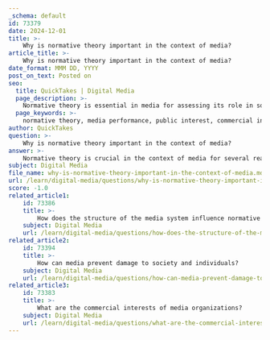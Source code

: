```yaml
---
_schema: default
id: 73379
date: 2024-12-01
title: >-
    Why is normative theory important in the context of media?
article_title: >-
    Why is normative theory important in the context of media?
date_format: MMM DD, YYYY
post_on_text: Posted on
seo:
  title: QuickTakes | Digital Media
  page_description: >-
    Normative theory is essential in media for assessing its role in society, guiding policy, maintaining ethical practice, and adapting to changes in the media environment.
  page_keywords: >-
    normative theory, media performance, public interest, commercial interests, media policy, ethical considerations, media landscape, democratic values, media responsibilities, information power
author: QuickTakes
question: >-
    Why is normative theory important in the context of media?
answer: >-
    Normative theory is crucial in the context of media for several reasons:\n\n1. **Framework for Media Performance**: Normative theories provide a framework for understanding how media should operate within specific political, economic, and social environments. They help to situate media performance in relation to the expectations and values of society. As noted by Siebert et al., the press adapts to the characteristics of its environment, which underscores the importance of normative theory in assessing media's role and responsibilities.\n\n2. **Public Interest vs. Commercial Interests**: Normative theory emphasizes the principle of serving the public interest, which is a standard that media policymakers are expected to adhere to. This principle is embedded in normative criteria such as pluralism, diversity, freedom, access, objectivity, and competition. By focusing on these criteria, normative theory helps to navigate the dilemmas that arise when commercial interests conflict with the public good.\n\n3. **Guiding Media Policy**: In democratic societies, normative theories inform arguments about media policy. They are based on the belief that media holds significant information power, and how this power is wielded can have profound implications for democracy. This perspective encourages a critical evaluation of media practices and policies to ensure they align with democratic values.\n\n4. **Ethical Considerations**: Normative theory also addresses the ethical dimensions of media practices. It suggests that media inquiry should not be value-free and that assessments of media often include normative assumptions. This aspect is particularly relevant in the context of digital communication, where new challenges arise that require a reexamination of traditional normative theories.\n\n5. **Adaptation to Change**: The media landscape is constantly evolving, and normative theories must adapt to these changes. The emergence of new media forms and the complexities of global information dissemination necessitate a reevaluation of existing normative frameworks to ensure they remain relevant and effective in guiding media practices.\n\nIn summary, normative theory is essential for understanding the role of media in society, guiding media policy, ensuring ethical practices, and adapting to the changing media environment. It serves as a critical lens through which the media's responsibilities and impacts can be assessed, ultimately contributing to a more informed and engaged public.
subject: Digital Media
file_name: why-is-normative-theory-important-in-the-context-of-media.md
url: /learn/digital-media/questions/why-is-normative-theory-important-in-the-context-of-media
score: -1.0
related_article1:
    id: 73386
    title: >-
        How does the structure of the media system influence normative expectations?
    subject: Digital Media
    url: /learn/digital-media/questions/how-does-the-structure-of-the-media-system-influence-normative-expectations
related_article2:
    id: 73394
    title: >-
        How can media prevent damage to society and individuals?
    subject: Digital Media
    url: /learn/digital-media/questions/how-can-media-prevent-damage-to-society-and-individuals
related_article3:
    id: 73383
    title: >-
        What are the commercial interests of media organizations?
    subject: Digital Media
    url: /learn/digital-media/questions/what-are-the-commercial-interests-of-media-organizations
---
```


&nbsp;
